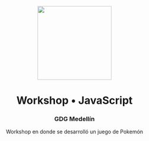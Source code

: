 <!DOCTYPE html>
<html>
<head>
</head>
<body>
	<div align="center">
		<img src="https://img.icons8.com/color/344/javascript--v1.png" style="width: 200px;">
		<h1>Workshop • JavaScript</h1>
	</div>
	<div align="center">
        <h3>GDG Medellín</h3>
        <p>
            Workshop en donde se desarrolló un juego de Pokemón
        </p>
	</div>
</body>
</html>
